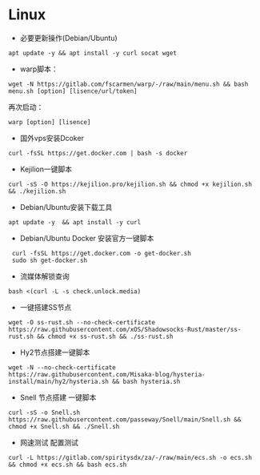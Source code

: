 # Linux



* 必要更新操作(Debian/Ubuntu)
```
apt update -y && apt install -y curl socat wget
```

* warp脚本：
```
wget -N https://gitlab.com/fscarmen/warp/-/raw/main/menu.sh && bash menu.sh [option] [lisence/url/token]
```
再次启动：
```
warp [option] [lisence]
```

* 国外vps安装Dcoker
```
curl -fsSL https://get.docker.com | bash -s docker 
```

* Kejilion一键脚本
```
curl -sS -O https://kejilion.pro/kejilion.sh && chmod +x kejilion.sh && ./kejilion.sh
```

* Debian/Ubuntu安装下载工具
```
apt update -y  && apt install -y curl
```

* Debian/Ubuntu Docker 安装官方一键脚本

```
 curl -fsSL https://get.docker.com -o get-docker.sh
 sudo sh get-docker.sh
```

* 流媒体解锁查询
```
bash <(curl -L -s check.unlock.media)
```

* 一键搭建SS节点
```
wget -O ss-rust.sh --no-check-certificate https://raw.githubusercontent.com/xOS/Shadowsocks-Rust/master/ss-rust.sh && chmod +x ss-rust.sh && ./ss-rust.sh
```

* Hy2节点搭建一键脚本

```
wget -N --no-check-certificate https://raw.githubusercontent.com/Misaka-blog/hysteria-install/main/hy2/hysteria.sh && bash hysteria.sh
```

* Snell 节点搭建 一键脚本
```
curl -sS -o Snell.sh https://raw.githubusercontent.com/passeway/Snell/main/Snell.sh && chmod +x Snell.sh && ./Snell.sh
```

* 网速测试 配置测试
```
curl -L https://gitlab.com/spiritysdx/za/-/raw/main/ecs.sh -o ecs.sh && chmod +x ecs.sh && bash ecs.sh
```
